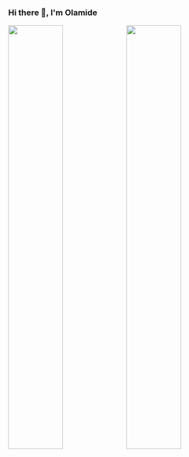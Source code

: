 ### Hi there 👋, I'm Olamide

<!--
**certified-draco/certified-draco** is a ✨ _special_ ✨ repository because its `README.md` (this file) appears on your GitHub profile.

Here are some ideas to get you started:

- 🔭 I’m currently working on ...
- 🌱 I’m currently learning ...
- 👯 I’m looking to collaborate on ...
- 🤔 I’m looking for help with ...
- 💬 Ask me about ...
- 📫 How to reach me: ...
- 😄 Pronouns: ...
- ⚡ Fun fact: ...
-->

<img align="Left" width="47%" src="https://github-readme-stats.vercel.app/api?username=certified-draco&show_icons=true&theme=monokai" />
<img align="Left" width="47%" src="https://github-readme-stats.vercel.app/api/top-langs/?username=certified-draco&layout=compact" />

<img alt="" align="Left" src="https://img.shields.io/badge/c-%2300599C.svg?style=for-the-badge&logo=c&logoColor=white" />
<!--<img alt="" align="Left" src="https://img.shields.io/badge/html5-%23E34F26.svg?style=for-the-badge&logo=html5&logoColor=white" />
<img alt="" align="Left" src="https://img.shields.io/badge/css3-%231572B6.svg?style=for-the-badge&logo=css3&logoColor=white" />
-->
<img alt="" align="Left" src="https://img.shields.io/badge/python-3670A0?style=for-the-badge&logo=python&logoColor=ffdd54" />
<img alt="" align="Left" src="https://img.shields.io/badge/javascript-%23323330.svg?style=for-the-badge&logo=javascript&logoColor=%23F7DF1E" />
<img alt="" align="Left" src="https://img.shields.io/badge/Linux-FCC624?style=for-the-badge&logo=linux&logoColor=black" />
<!--
<img alt="" src="https://img.shields.io/badge/git-%23F05033.svg?style=for-the-badge&logo=git&logoColor=white" />
-->

